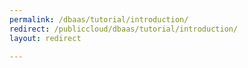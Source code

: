 ```yaml
---
permalink: /dbaas/tutorial/introduction/
redirect: /publiccloud/dbaas/tutorial/introduction/
layout: redirect

---
```

<!--PUBLISHED-->


<!--
Instructions:
permalink = The deprecated URL that you want to redirect to a new URL.
redirect  = The new URL.
Give your file the same name as the file that you are redirecting to.
-->

